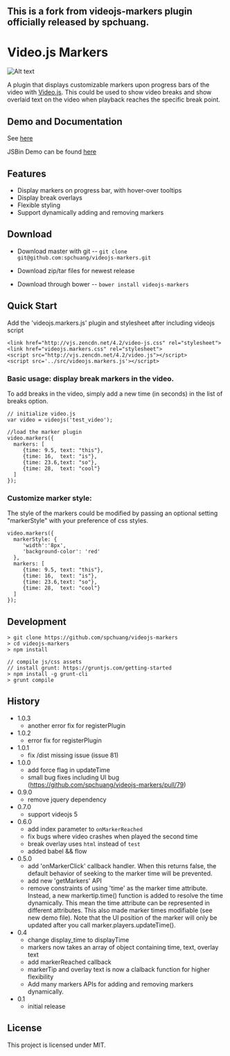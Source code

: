 ## This is a fork from videojs-markers plugin officially released by spchuang.

Video.js Markers
===================
![Alt text](https://raw.github.com/spchuang/videojs-markers/master/screenshot.png "Screen shot of videojs.markers")

A plugin that displays customizable markers upon progress bars of the video with [Video.js](https://github.com/videojs/video.js/). This could be used to show video breaks and show overlaid text on the video when playback reaches the specific break point.

## Demo and Documentation
See [here](http://www.sampingchuang.com/videojs-markers)

JSBin Demo can be found [here](http://jsbin.com/vifilen/1/edit)

## Features
* Display markers on progress bar, with hover-over tooltips
* Display break overlays
* Flexible styling
* Support dynamically adding and removing markers

## Download

* Download master with git -- `git clone git@github.com:spchuang/videojs-markers.git`

* Download zip/tar files for newest release
* Download through bower -- `bower install videojs-markers`


## Quick Start
Add the 'videojs.markers.js' plugin and stylesheet after including videojs script

    <link href="http://vjs.zencdn.net/4.2/video-js.css" rel="stylesheet">
    <link href="videojs.markers.css" rel="stylesheet">
    <script src="http://vjs.zencdn.net/4.2/video.js"></script>
    <script src='../src/videojs.markers.js'></script>

### Basic usage: display break markers in the video.
To add breaks in the video, simply add a new time (in seconds) in the list of breaks option.

    // initialize video.js
    var video = videojs('test_video');

    //load the marker plugin
    video.markers({
      markers: [
         {time: 9.5, text: "this"},
         {time: 16,  text: "is"},
         {time: 23.6,text: "so"},
         {time: 28,  text: "cool"}
      ]
    });

### Customize marker style:
The style of the markers could be modified by passing an optional setting "markerStyle" with your preference of css styles.

    video.markers({
      markerStyle: {
         'width':'8px',
         'background-color': 'red'
      },
      markers: [
         {time: 9.5, text: "this"},
         {time: 16,  text: "is"},
         {time: 23.6,text: "so"},
         {time: 28,  text: "cool"}
      ]    
    });

## Development
```
> git clone https://github.com/spchuang/videojs-markers
> cd videojs-markers
> npm install

// compile js/css assets
// install grunt: https://gruntjs.com/getting-started
> npm install -g grunt-cli
> grunt compile
```


## History
- 1.0.3
   - another error fix for registerPlugin
- 1.0.2
   - error fix for registerPlugin
- 1.0.1
   - fix /dist missing issue (issue 81)
- 1.0.0
   - add force flag in updateTime
   - small bug fixes including UI bug (https://github.com/spchuang/videojs-markers/pull/79)
- 0.9.0
   - remove jquery dependency
- 0.7.0
   - support videojs 5
- 0.6.0
   - add index parameter to `onMarkerReached`
   - fix bugs where video crashes when played the second time
   - break overlay uses `html` instead of `test`
   - added babel && flow
- 0.5.0
   - add 'onMarkerClick' callback handler. When this returns false, the default behavior of seeking to the marker time will be prevented.
   - add new 'getMarkers' API
   - remove constraints of using 'time' as the marker time attribute. Instead, a new markertip.time() function is added to resolve the time dynamically. This mean the time attribute can be represented in different attributes. This also made marker times modifiable (see new demo file). Note that the UI position of the marker will only be updated after you call marker.players.updateTime().
- 0.4
   - change display_time to displayTime
   - markers now takes an array of object containing time, text, overlay text
   - add markerReached callback
   - markerTip and overlay text is now a clalback function for higher flexibility
   - Add many markers APIs for adding and removing markers dynamically.
- 0.1
   - initial release


## License
This project is licensed under MIT.
